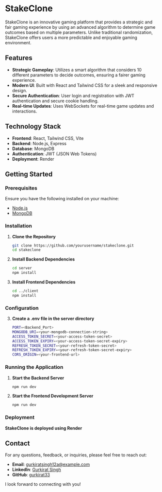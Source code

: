# StakeClone

StakeClone is an innovative gaming platform that provides a strategic and fair gaming experience by using an advanced algorithm to determine game outcomes based on multiple parameters. Unlike traditional randomization, StakeClone offers users a more predictable and enjoyable gaming environment.

## Features

- **Strategic Gameplay**: Utilizes a smart algorithm that considers 10 different parameters to decide outcomes, ensuring a fairer gaming experience.
- **Modern UI**: Built with React and Tailwind CSS for a sleek and responsive design.
- **Secure Authentication**: User login and registration with JWT authentication and secure cookie handling.
- **Real-time Updates**: Uses WebSockets for real-time game updates and interactions.

## Technology Stack

- **Frontend**: React, Tailwind CSS, Vite
- **Backend**: Node.js, Express
- **Database**: MongoDB
- **Authentication**: JWT (JSON Web Tokens)
- **Deployment**: Render

## Getting Started

### Prerequisites

Ensure you have the following installed on your machine:

- [Node.js](https://nodejs.org/en/download/)
- [MongoDB](https://www.mongodb.com/try/download/community)

### Installation

1. **Clone the Repository**

   ```bash
   git clone https://github.com/yourusername/stakeclone.git
   cd stakeclone

2. **Install Backend Dependencies**

   ```bash
   cd server
   npm install

3. **Install Frontend Dependencies**

   ```bash
   cd ../client
   npm install
   
### Configuration

3. **Create a .env file in the server directory**

   ```bash
   PORT=<Backend_Port>
   MONGODB_URI=<your-mongodb-connection-string>
   ACCESS_TOKEN_SECRET=<your-access-token-secret>
   ACCESS_TOKEN_EXPIRY=<your-access-token-secret-expiry>
   REFRESH_TOKEN_SECRET=<your-refresh-token-secret>
   REFRESH_TOKEN_EXPIRY=<your-refresh-token-secret-expiry>
   CORS_ORIGIN=<your-frontend-url>

### Running the Application

1. **Start the Backend Server**

   ```bash
   npm run dev

2. **Start the Frontend Development Server**

   ```bash
   npm run dev

### Deployment

**StakeClone is deployed using Render**

## Contact

For any questions, feedback, or inquiries, please feel free to reach out:

- **Email**: [gurkiratsingh12a@example.com](mailto:gurkiratsingh12a@example.com)
- **LinkedIn**: [Gurkirat Singh](https://www.linkedin.com/in/gurkirat-singh9/)
- **GitHub**: [gurkirat33](https://github.com/gurkirat33)

I look forward to connecting with you!


